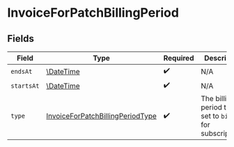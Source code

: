 # InvoiceForPatchBillingPeriod


## Fields

| Field                                                                                       | Type                                                                                        | Required                                                                                    | Description                                                                                 |
| ------------------------------------------------------------------------------------------- | ------------------------------------------------------------------------------------------- | ------------------------------------------------------------------------------------------- | ------------------------------------------------------------------------------------------- |
| `endsAt`                                                                                    | [\DateTime](https://www.php.net/manual/en/class.datetime.php)                               | :heavy_check_mark:                                                                          | N/A                                                                                         |
| `startsAt`                                                                                  | [\DateTime](https://www.php.net/manual/en/class.datetime.php)                               | :heavy_check_mark:                                                                          | N/A                                                                                         |
| `type`                                                                                      | [InvoiceForPatchBillingPeriodType](../../models/shared/InvoiceForPatchBillingPeriodType.md) | :heavy_check_mark:                                                                          | The billing period type is set to `billing` for subscriptions.                              |